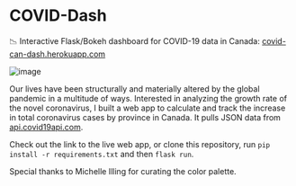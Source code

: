 # COVID-Dash
📉 Interactive Flask/Bokeh dashboard for COVID-19 data in Canada: [covid-can-dash.herokuapp.com](http://covid-can-dash.herokuapp.com/)

![image](https://user-images.githubusercontent.com/4008778/84304791-e994f780-ab0d-11ea-87f2-4080d0f1be76.PNG)

Our lives have been structurally and materially altered by the global pandemic in a multitude of ways. Interested in analyzing the growth rate of the novel coronavirus, I built a web app to calculate and track the increase in total coronavirus cases by province in Canada. It pulls JSON data from [api.covid19api.com](https://api.covid19api.com/).

Check out the link to the live web app, or clone this repository, run `pip install -r requirements.txt` and then `flask run`.

Special thanks to Michelle Illing for curating the color palette.
